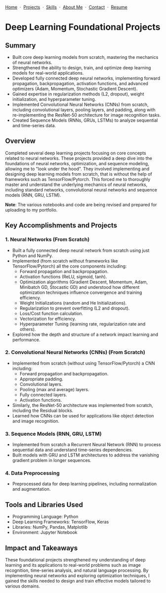 [Home](https://github.com/saifullah-s/portfolio/blob/main/README.md) &nbsp;·&nbsp; [Projects](https://github.com/saifullah-s/portfolio/blob/main/projects.md) &nbsp;·&nbsp; [Skills](https://github.com/saifullah-s/portfolio/blob/main/skills.md) &nbsp;·&nbsp; [About Me](https://github.com/saifullah-s/portfolio/blob/main/about-me.md) &nbsp;·&nbsp; [Contact](https://github.com/saifullah-s/portfolio/blob/main/contact.md) &nbsp;·&nbsp; [Resume](https://github.com/saifullah-s/portfolio/blob/main/resume.md)  

# Deep Learning Foundational Projects

## Summary
-	Built core deep learning models from scratch, mastering the mechanics of neural networks.
-	Strengthened the ability to design, train, and optimize deep learning models for real-world applications.
-	Developed fully connected deep neural networks, implementing forward propagation, backpropagation, activation functions, and advanced optimizers (Adam, Momentum, Stochastic Gradient Descent).
-	Gained expertise in regularization methods (L2, dropout), weight initialization, and hyperparameter tuning.
-	Implemented Convolutional Neural Networks (CNNs) from scratch, including convolutional layers, pooling layers, and padding, along with re-implementing the ResNet-50 architecture for image recognition tasks.
-	Created Sequence Models (RNNs, GRUs, LSTMs) to analyze sequential and time-series data.

## Overview  
Completed several deep learning projects focusing on core concepts related to neural networks. These projects provided a deep dive into the foundations of neural networks, optimization, and sequence modeling, allowing me to "look under the hood". They involved implementing and designing deep learning models from scratch, that is without the help of frameworks such as TensorFlow/Pytorch. This forced me to thoroughly master and understand the underlying mechanics of neural networks, including standard networks, convolutional neural networks and sequence models (RNN, GRU, LSTM). 

**Note**: The various notebooks and code are being revised and prepared for uploading to my portfolio.

## Key Accomplishments and Projects  

### 1. Neural Networks (From Scratch)  
- Built a fully connected deep neural network from scratch using just Python and NumPy.
- Implemented (from scratch without frameworks like TensorFlow/Pytorch) all the core components including:
  - Forward propagation and backpropagation.
  - Activation functions (ReLU, sigmoid, tanh).
  - Optimization algorithms (Gradient Descent, Momentum, Adam, Minibatch GD, Stocastic GD) and understood how different optimization techniques influence convergence and training efficiency.
  - Weight Initializations (random and He Initializations).
  - Regularization to prevent overfitting (L2 and dropout).
  - Loss/Cost function calculation.
  - Vectorization for efficiency.
  - Hyperparameter Tuning (learning rate, regularization rate and others).
- Explored how the depth and structure of a network impact learning and performance.

### 2. Convolutional Neural Networks (CNNs) (From Scratch)  
- Implemented from scratch (without using TensorFlow/Pytorch) a CNN including:
  - Forward propagation and backpropagation.
  - Appropriate padding.
  - Convolutional layers.
  - Pooling (max and average) layers.
  - Fully connected layers.
  - Activation functions.
- Similarly, the ResNet-50 architecture was implemented from scratch, including the Residual blocks.
- Learned how CNNs can be used for applications like object detection and image recognition.

### 3. Sequence Models (RNN, GRU, LSTM)  
- Implemented from scratch a Recurrent Neural Network (RNN) to process sequential data and understand time-series dependencies.
- Built models with GRU and LSTM architectures to address the vanishing gradient problem in longer sequences.

### 4. Data Preprocessing
- Preprocessed data for deep learning pipelines, including normalization and augmentation.

## Tools and Libraries Used  
- Programming Language: Python  
- Deep Learning Frameworks: TensorFlow, Keras  
- Libraries: NumPy, Pandas, Matplotlib  
- Environment: Jupyter Notebook

## Impact and Takeaways  
These foundational projects strengthened my understanding of deep learning and its applications to real-world problems such as image recognition, time-series analysis, and natural language processing. By implementing neural networks and exploring optimization techniques, I gained the skills needed to design and train effective models tailored to various domains.
